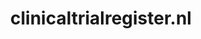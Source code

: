 ---
layout: post
title: "clinicaltrialregister.nl"
internal_url: "/dutchgov/clinicaltrialregister.nl.html"
subdomains_count: 4
all_subdomains_count: 4
urls_count: 4
ssl_rank: 0
http_rank: 50
url_link: /data/clinicaltrialregister.nl/urls.txt
all_subdomains_link: /data/clinicaltrialregister.nl/all_subdomains.txt
subdomains_link: /data/clinicaltrialregister.nl/subdomains.txt
categories: dutchgov
---